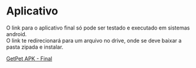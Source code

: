 # Aplicativo

O link para o aplicativo final só pode ser testado e executado em sistemas android. <br>
O link te redirecionará para um arquivo no drive, onde se deve baixar a pasta zipada e instalar.

[GetPet APK - Final]()